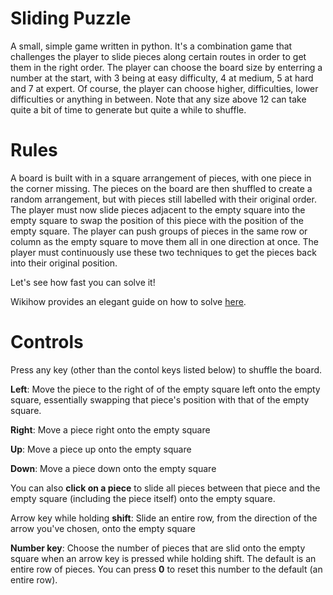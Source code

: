 # Sliding Puzzle
A small, simple game written in python. It's a combination game that challenges the player to slide pieces along certain routes in order to get them in the right order. The player can choose the board size by enterring a number at the start, with 3 being at easy difficulty, 4 at medium,  5 at hard and 7 at expert. Of course, the player can choose higher, difficulties, lower difficulties or anything in between. Note that any size above 12 can take quite a bit of time to generate but quite a while to shuffle.

# Rules
A board is built with in a square arrangement of pieces, with one piece in the corner missing. The pieces on the board are then shuffled to create a random arrangement, but with pieces still labelled with their original order. The player must now slide pieces adjacent to the empty square into the empty square to swap the position of this piece with the position of the empty square. The player can push groups of pieces in the same row or column as the empty square to move them all in one direction at once. The player must continuously use these two techniques to get the pieces back into their original position.

Let's see how fast you can solve it!

Wikihow provides an elegant guide on how to solve [here](https://www.wikihow.com/Solve-Slide-Puzzles).

# Controls
Press any key (other than the contol keys listed below) to shuffle the board.

**Left**: Move the piece to the right of of the empty square left onto the empty square, essentially swapping that piece's position with that of the empty square.

**Right**: Move a piece right onto the empty square

**Up**: Move a piece up onto the empty square

**Down**: Move a piece down onto the empty square

You can also **click on a piece** to slide all pieces between that piece and the empty square (including the piece itself) onto the empty square.

Arrow key while holding **shift**: Slide an entire row, from the direction of the arrow you've chosen, onto the empty square

**Number key**: Choose the number of pieces that are slid onto the empty square when an arrow key is pressed while holding shift. The default is an entire row of pieces. You can press **0** to reset this number to the default (an entire row).
